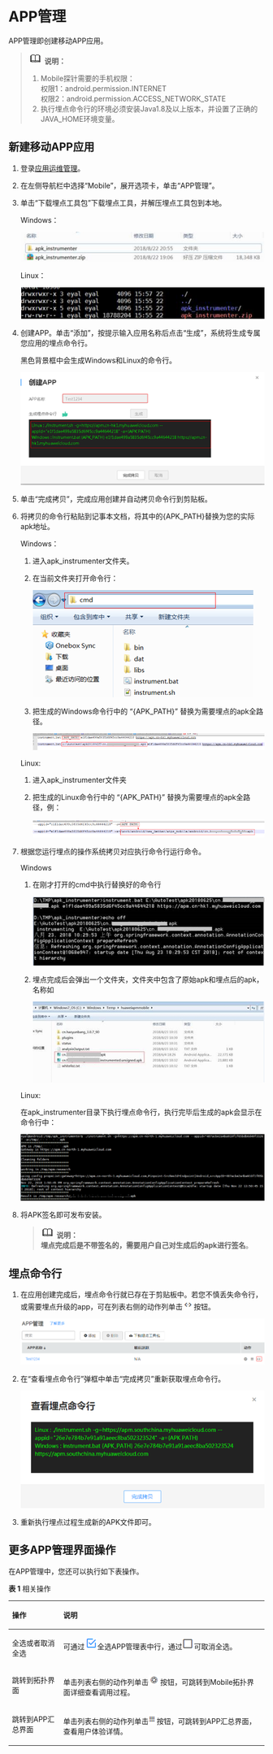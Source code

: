 # APP管理<a name="ZH-CN_TOPIC_0129033201"></a>

APP管理即创建移动APP应用。

>![](public_sys-resources/icon-note.gif) **说明：**   
>1.  Mobile探针需要的手机权限：  
>    权限1：android.permission.INTERNET  
>    权限2：android.permission.ACCESS\_NETWORK\_STATE  
>2.  执行埋点命令行的环境必须安装Java1.8及以上版本，并设置了正确的JAVA\_HOME环境变量。  

## 新建移动APP应用<a name="zh-cn_topic_0127936423_section091961131017"></a>

1.  登录[应用运维管理](https://console.huaweicloud.com/aom/#/aom/ams/summary)。
2.  在左侧导航栏中选择“Mobile”，展开选项卡，单击“APP管理”。
3.  单击“下载埋点工具包”下载埋点工具，并解压埋点工具包到本地。

    Windows：

    ![](figures/Windows.png)

    Linux：

    ![](figures/Linux.png)

4.  创建APP。单击“添加”，按提示输入应用名称后点击“生成”，系统将生成专属您应用的埋点命令行。

    黑色背景框中会生成Windows和Linux的命令行。

    ![](figures/创建APP.png)

5.  单击“完成拷贝”，完成应用创建并自动拷贝命令行到剪贴板。
6.  将拷贝的命令行粘贴到记事本文档，将其中的\{APK\_PATH\}替换为您的实际apk地址。

    Windows：

    1.  进入apk\_instrumenter文件夹。
    2.  在当前文件夹打开命令行：

        ![](figures/打开命令行.png)

    3.  把生成的Windows命令行中的 “\{APK\_PATH\}” 替换为需要埋点的apk全路径。

        ![](figures/apk全路径.png)


    Linux:

    1.  进入apk\_instrumenter文件夹
    2.  把生成的Linux命令行中的 “\{APK\_PATH\}” 替换为需要埋点的apk全路径，例：

        ![](figures/apk全路径Linux.png)


7.  根据您运行埋点的操作系统拷贝对应执行命令行运行命令。

    Windows

    1.  在刚才打开的cmd中执行替换好的命令行

        ![](figures/Windows命令行.png)

    2.  埋点完成后会弹出一个文件夹，文件夹中包含了原始apk和埋点后的apk，名称如

        ![](figures/埋点后的apk.png)


    Linux:

    在apk\_instrumenter目录下执行埋点命令行，执行完毕后生成的apk会显示在命令行中：

    ![](figures/Linux生成的apk.png)

8.  将APK签名即可发布安装。

    >![](public_sys-resources/icon-note.gif) **说明：**   
    >**埋点完成后是不带签名的，需要用户自己对生成后的apk进行签名**。  


## 埋点命令行<a name="zh-cn_topic_0127936423_section4222102941910"></a>

1.  在应用创建完成后，埋点命令行就已存在于剪贴板中。若您不慎丢失命令行，或需要埋点升级的app，可在列表右侧的动作列单击![](figures/icon-找回2.png)按钮。

    ![](figures/APP管理.png)

2.  在“查看埋点命令行”弹框中单击“完成拷贝”重新获取埋点命令行。

    ![](figures/查看埋点命令行2.png)

3.  重新执行埋点过程生成新的APK文件即可。

## 更多APP管理界面操作<a name="zh-cn_topic_0127936423_section16744158919"></a>

在APP管理中，您还可以执行如下表操作。

**表 1**  相关操作

<a name="zh-cn_topic_0127936423_table15831736105910"></a>
<table><thead align="left"><tr id="zh-cn_topic_0127936423_row14583153620596"><th class="cellrowborder" valign="top" width="20%" id="mcps1.2.3.1.1"><p id="zh-cn_topic_0127936423_p10583203610596"><a name="zh-cn_topic_0127936423_p10583203610596"></a><a name="zh-cn_topic_0127936423_p10583203610596"></a>操作</p>
</th>
<th class="cellrowborder" valign="top" width="80%" id="mcps1.2.3.1.2"><p id="zh-cn_topic_0127936423_p35838364598"><a name="zh-cn_topic_0127936423_p35838364598"></a><a name="zh-cn_topic_0127936423_p35838364598"></a>说明</p>
</th>
</tr>
</thead>
<tbody><tr id="zh-cn_topic_0127936423_row1058316369591"><td class="cellrowborder" valign="top" width="20%" headers="mcps1.2.3.1.1 "><p id="zh-cn_topic_0127936423_p3583036195916"><a name="zh-cn_topic_0127936423_p3583036195916"></a><a name="zh-cn_topic_0127936423_p3583036195916"></a>全选或者取消全选</p>
</td>
<td class="cellrowborder" valign="top" width="80%" headers="mcps1.2.3.1.2 "><p id="zh-cn_topic_0127936423_p258317365591"><a name="zh-cn_topic_0127936423_p258317365591"></a><a name="zh-cn_topic_0127936423_p258317365591"></a>可通过<a name="image139219351406"></a><a name="image139219351406"></a><span><img id="image139219351406" src="figures/icon--2.png"></span>全选APP管理表中行，通过<a name="image61848498405"></a><a name="image61848498405"></a><span><img id="image61848498405" src="figures/icon-取消全选2.png"></span>可取消全选。</p>
</td>
</tr>
<tr id="zh-cn_topic_0127936423_row019992094812"><td class="cellrowborder" valign="top" width="20%" headers="mcps1.2.3.1.1 "><p id="zh-cn_topic_0127936423_p205831436115916"><a name="zh-cn_topic_0127936423_p205831436115916"></a><a name="zh-cn_topic_0127936423_p205831436115916"></a>跳转到拓扑界面</p>
</td>
<td class="cellrowborder" valign="top" width="80%" headers="mcps1.2.3.1.2 "><p id="zh-cn_topic_0127936423_p1167075833016"><a name="zh-cn_topic_0127936423_p1167075833016"></a><a name="zh-cn_topic_0127936423_p1167075833016"></a>单击列表右侧的动作列单击<a name="image10214121254116"></a><a name="image10214121254116"></a><span><img id="image10214121254116" src="figures/icon-跳转到拓扑界面2.png"></span>按钮，可跳转到Mobile拓扑界面详细查看调用过程。</p>
</td>
</tr>
<tr id="zh-cn_topic_0127936423_row185831236125917"><td class="cellrowborder" valign="top" width="20%" headers="mcps1.2.3.1.1 "><p id="zh-cn_topic_0127936423_p1358333615919"><a name="zh-cn_topic_0127936423_p1358333615919"></a><a name="zh-cn_topic_0127936423_p1358333615919"></a>跳转到APP汇总界面</p>
</td>
<td class="cellrowborder" valign="top" width="80%" headers="mcps1.2.3.1.2 "><p id="zh-cn_topic_0127936423_p2317132418122"><a name="zh-cn_topic_0127936423_p2317132418122"></a><a name="zh-cn_topic_0127936423_p2317132418122"></a>单击列表右侧的动作列单击<a name="image14519286415"></a><a name="image14519286415"></a><span><img id="image14519286415" src="figures/icon-跳转到APP界面.png"></span>按钮，可跳转到APP汇总界面，查看用户体验详情。</p>
</td>
</tr>
</tbody>
</table>

